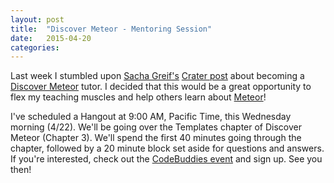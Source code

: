 ```yaml
---
layout: post
title:  "Discover Meteor - Mentoring Session"
date:   2015-04-20
categories:
---
```


Last week I stumbled upon [Sacha Greif's](http://sachagreif.com/) [Crater post](https://crater.io/posts/c4aeY6evYZZoR9kWs) about becoming a [Discover Meteor](https://www.discovermeteor.com/) tutor. I decided that this would be a great opportunity to flex my teaching muscles and help others learn about [Meteor](https://www.meteor.com/)!

I've scheduled a Hangout at 9:00 AM, Pacific Time, this Wednesday morning (4/22). We'll be going over the Templates chapter of Discover Meteor (Chapter 3). We'll spend the first 40 minutes going through the chapter, followed by a 20 minute block set aside for questions and answers. If you're interested, check out the [CodeBuddies event](http://hangouts.codebuddies.org/posts/58pB2ZzCdZfZhuxh4) and sign up. See you then!